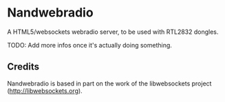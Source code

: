 Nandwebradio
============

A HTML5/websockets webradio server, to be used with RTL2832 dongles.

TODO: Add more infos once it's actually doing something.

Credits
-------

Nandwebradio is based in part on the work of the libwebsockets project (http://libwebsockets.org).

